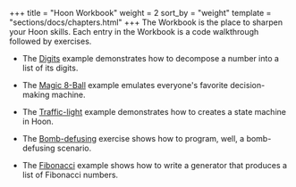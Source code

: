 +++
title = "Hoon Workbook"
weight = 2
sort_by = "weight"
template = "sections/docs/chapters.html"
+++
The Workbook is the place to sharpen your Hoon skills. Each entry in the
Workbook is a code walkthrough followed by exercises.

- The [Digits](@/docs/learn/hoon/workbook/digits.md) example demonstrates how to decompose a number into a list of its digits.

- The [Magic 8-Ball](@/docs/learn/hoon/workbook/eightball.md) example emulates everyone's favorite decision-making machine.

- The [Traffic-light](@/docs/learn/hoon/workbook/traffic-light.md) example demonstrates how to creates a state machine in Hoon.

- The [Bomb-defusing](@/docs/learn/hoon/workbook/bomb.md) exercise shows how to program, well, a bomb-defusing scenario.

- The [Fibonacci](@/docs/learn/hoon/workbook/fibonacci.md) example shows how to write a generator that produces a list of Fibonacci numbers.
